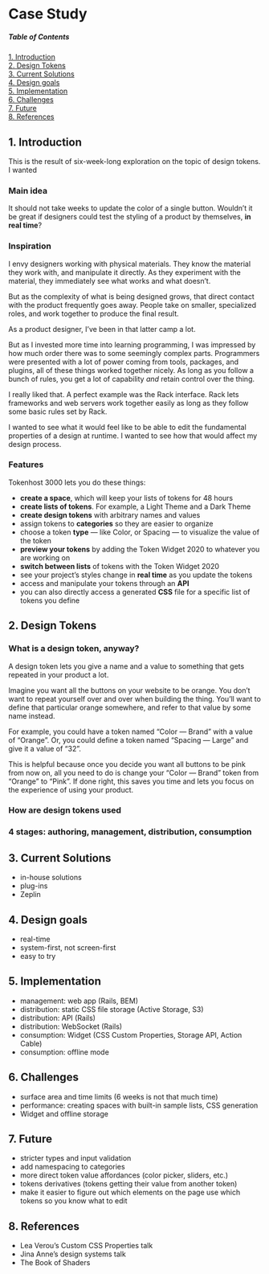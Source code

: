 
# Case Study

##### Table of Contents  
[1. Introduction](#introduction)  
[2. Design Tokens](#design-tokens)  
[3. Current Solutions](#current-solutions)  
[4. Design goals](#design-goals)  
[5. Implementation](#implementation)  
[6. Challenges](#challenges)  
[7. Future](#future)  
[8. References](#references)  

<a name="introduction"/>

## 1. Introduction

This is the result of six-week-long exploration on the topic of design tokens. I wanted 

### Main idea

It should not take weeks to update the color of a single button. Wouldn’t it be great if designers could test the styling of a product by themselves, **in real time**?

### Inspiration

I envy designers working with physical materials. They know the material they work with, and manipulate it directly. As they experiment with the material, they immediately see what works and what doesn’t.

But as the complexity of what is being designed grows, that direct contact with the product frequently goes away. People take on smaller, specialized roles, and work together to produce the final result.

As a product designer, I’ve been in that latter camp a lot.

But as I invested more time into learning programming, I was impressed by how much order there was to some seemingly complex parts. Programmers were presented with a lot of power coming from tools, packages, and plugins, all of these things worked together nicely. As long as you follow a bunch of rules, you get a lot of capability *and* retain control over the thing.

I really liked that. A perfect example was the Rack interface. Rack lets frameworks and web servers work together easily as long as they follow some basic rules set by Rack.

I wanted to see what it would feel like to be able to edit the fundamental properties of a design at runtime. I wanted to see how that would affect my design process.

### Features

Tokenhost 3000 lets you do these things:

- **create a space**, which will keep your lists of tokens for 48 hours
- **create lists of tokens**. For example, a Light Theme and a Dark Theme
- **create design tokens** with arbitrary names and values
- assign tokens to **categories** so they are easier to organize
- choose a token **type** — like Color, or Spacing — to visualize the value of the token
- **preview your tokens** by adding the Token Widget 2020 to whatever you are working on
- **switch between lists** of tokens with the Token Widget 2020
- see your project’s styles change in **real time** as you update the tokens
- access and manipulate your tokens through an **API**
- you can also directly access a generated **CSS** file for a specific list of tokens you define

<a name="design-tokens"/>

## 2. Design Tokens

### What is a design token, anyway?

A design token lets you give a name and a value to something that gets repeated in your product a lot.

Imagine you want all the buttons on your website to be orange. You don’t want to repeat yourself over and over when building the thing. You’ll want to define that particular orange somewhere, and refer to that value by some name instead.

For example, you could have a token named “Color — Brand” with a value of “Orange”. Or, you could define a token named “Spacing — Large” and give it a value of “32”.

This is helpful because once you decide you want all buttons to be pink from now on, all you need to do is change your “Color — Brand” token from “Orange” to “Pink”. If done right, this saves you time and lets you focus on the experience of using your product.

### How are design tokens used

### 4 stages: authoring, management, distribution, consumption

<a name="current-solutions"/>

## 3. Current Solutions
- in-house solutions
- plug-ins
- Zeplin

<a name="design-goals"/>

## 4. Design goals
- real-time
- system-first, not screen-first
- easy to try

<a name="implementation"/>

## 5. Implementation
- management: web app (Rails, BEM)
- distribution: static CSS file storage (Active Storage, S3)
- distribution: API (Rails)
- distribution: WebSocket (Rails)
- consumption: Widget (CSS Custom Properties, Storage API, Action Cable)
- consumption: offline mode

<a name="challenges"/>

## 6. Challenges
- surface area and time limits (6 weeks is not that much time)
- performance: creating spaces with built-in sample lists, CSS generation
- Widget and offline storage

<a name="future"/>

## 7. Future
- stricter types and input validation
- add namespacing to categories
- more direct token value affordances (color picker, sliders, etc.)
- tokens derivatives (tokens getting their value from another token)
- make it easier to figure out which elements on the page use which tokens so you know what to edit

<a name="references"/>

## 8. References
- Lea Verou’s Custom CSS Properties talk
- Jina Anne’s design systems talk
- The Book of Shaders